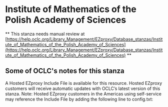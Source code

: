 # Institute of Mathematics of the Polish Academy of Sciences
** This stanza needs manual review at [https://help.oclc.org/Library_Management/EZproxy/Database_stanzas/Institute_of_Mathematics_of_the_Polish_Academy_of_Sciences](https://help.oclc.org/Library_Management/EZproxy/Database_stanzas/Institute_of_Mathematics_of_the_Polish_Academy_of_Sciences) **

## Some of OCLC's notes for this stanza

A Hosted EZproxy Include File is available for this resource. Hosted EZproxy customers will receive automatic updates with OCLC&rsquo;s latest version of this stanza. Note: Hosted EZproxy customers in the Americas using self-service may reference the Include File by adding the following line to config.txt:

&nbsp;

&nbsp;
